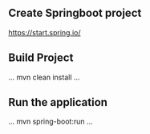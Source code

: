 ## Create Springboot project

https://start.spring.io/

## Build Project

...
mvn clean install
...

## Run the application

...
mvn spring-boot:run
...
